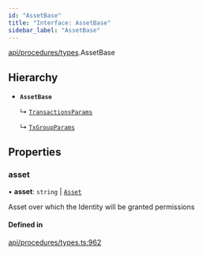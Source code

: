 ```yaml
---
id: "AssetBase"
title: "Interface: AssetBase"
sidebar_label: "AssetBase"
---
```


[api/procedures/types](../../../../../modules/API/Procedures/Types/Types.md).AssetBase

## Hierarchy

- **`AssetBase`**

  ↳ [`TransactionsParams`](../TransactionsParams/TransactionsParams.md)

  ↳ [`TxGroupParams`](../TxGroupParams/TxGroupParams.md)

## Properties

### asset

• **asset**: `string` \| [`Asset`](../../../../../classes/API/Entities/Asset/Asset.md)

Asset over which the Identity will be granted permissions

#### Defined in

[api/procedures/types.ts:962](https://github.com/PolymeshAssociation/polymesh-sdk/blob/95e180d2/src/api/procedures/types.ts#L962)
